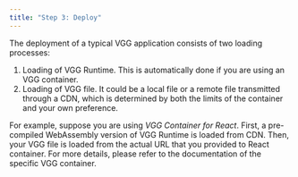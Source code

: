 ```yaml
---
title: "Step 3: Deploy"
---
```


The deployment of a typical VGG application consists of two loading processes:

1. Loading of VGG Runtime. This is automatically done if you are using an
   VGG container.
2. Loading of VGG file. It could be a local file or a remote file transmitted
   through a CDN, which is determined by both the limits of the container and
   your own preference.

For example, suppose you are using _VGG Container for React_. First, a
pre-compiled WebAssembly version of VGG Runtime is loaded from CDN. Then, your
VGG file is loaded from the actual URL that you provided to React container. For
more details, please refer to the documentation of the specific VGG container.

